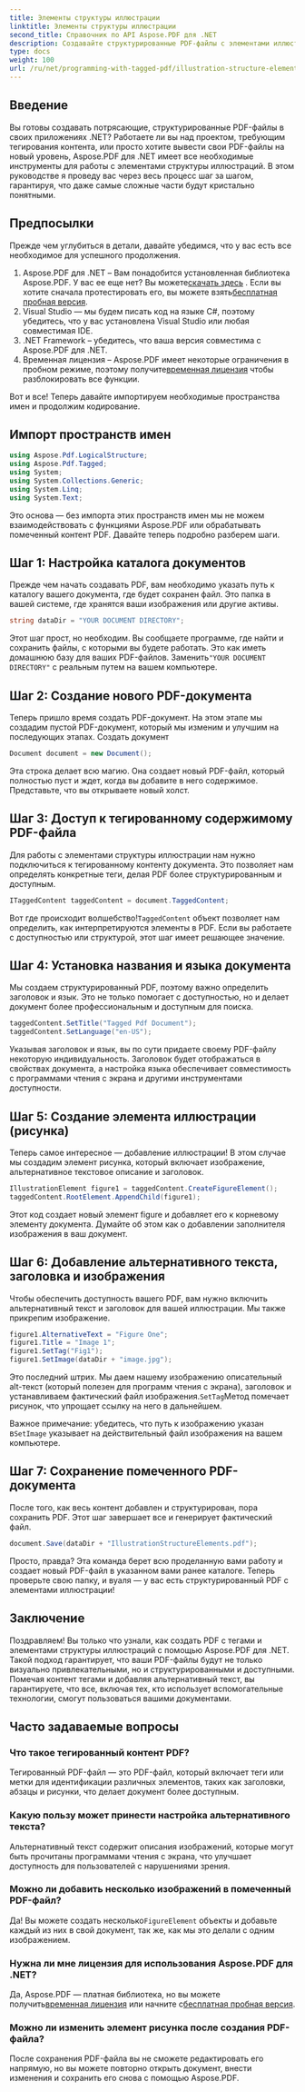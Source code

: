 ```yaml
---
title: Элементы структуры иллюстрации
linktitle: Элементы структуры иллюстрации
second_title: Справочник по API Aspose.PDF для .NET
description: Создавайте структурированные PDF-файлы с элементами иллюстраций в Aspose.PDF для .NET, следуя нашему пошаговому руководству.
type: docs
weight: 100
url: /ru/net/programming-with-tagged-pdf/illustration-structure-elements/
---
```

## Введение

Вы готовы создавать потрясающие, структурированные PDF-файлы в своих приложениях .NET? Работаете ли вы над проектом, требующим тегирования контента, или просто хотите вывести свои PDF-файлы на новый уровень, Aspose.PDF для .NET имеет все необходимые инструменты для работы с элементами структуры иллюстраций. В этом руководстве я проведу вас через весь процесс шаг за шагом, гарантируя, что даже самые сложные части будут кристально понятными.

## Предпосылки

Прежде чем углубиться в детали, давайте убедимся, что у вас есть все необходимое для успешного продолжения.

1.  Aspose.PDF для .NET – Вам понадобится установленная библиотека Aspose.PDF. У вас ее еще нет? Вы можете[скачать здесь](https://releases.aspose.com/pdf/net/) . Если вы хотите сначала протестировать его, вы можете взять[бесплатная пробная версия](https://releases.aspose.com/).
2. Visual Studio — мы будем писать код на языке C#, поэтому убедитесь, что у вас установлена Visual Studio или любая совместимая IDE.
3. .NET Framework – убедитесь, что ваша версия совместима с Aspose.PDF для .NET.
4.  Временная лицензия – Aspose.PDF имеет некоторые ограничения в пробном режиме, поэтому получите[временная лицензия](https://purchase.aspose.com/temporary-license/) чтобы разблокировать все функции.

Вот и все! Теперь давайте импортируем необходимые пространства имен и продолжим кодирование.

## Импорт пространств имен

```csharp
using Aspose.Pdf.LogicalStructure;
using Aspose.Pdf.Tagged;
using System;
using System.Collections.Generic;
using System.Linq;
using System.Text;
```

Это основа — без импорта этих пространств имен мы не можем взаимодействовать с функциями Aspose.PDF или обрабатывать помеченный контент PDF. Давайте теперь подробно разберем шаги.

## Шаг 1: Настройка каталога документов

Прежде чем начать создавать PDF, вам необходимо указать путь к каталогу вашего документа, где будет сохранен файл. Это папка в вашей системе, где хранятся ваши изображения или другие активы.

```csharp
string dataDir = "YOUR DOCUMENT DIRECTORY";
```

 Этот шаг прост, но необходим. Вы сообщаете программе, где найти и сохранить файлы, с которыми вы будете работать. Это как иметь домашнюю базу для ваших PDF-файлов. Заменить`"YOUR DOCUMENT DIRECTORY"` с реальным путем на вашем компьютере.

## Шаг 2: Создание нового PDF-документа

Теперь пришло время создать PDF-документ. На этом этапе мы создадим пустой PDF-документ, который мы изменим и улучшим на последующих этапах.
 Создать документ

```csharp
Document document = new Document();
```

Эта строка делает всю магию. Она создает новый PDF-файл, который полностью пуст и ждет, когда вы добавите в него содержимое. Представьте, что вы открываете новый холст.

## Шаг 3: Доступ к тегированному содержимому PDF-файла

Для работы с элементами структуры иллюстрации нам нужно подключиться к тегированному контенту документа. Это позволяет нам определять конкретные теги, делая PDF более структурированным и доступным.

```csharp
ITaggedContent taggedContent = document.TaggedContent;
```

 Вот где происходит волшебство!`TaggedContent` объект позволяет нам определить, как интерпретируются элементы в PDF. Если вы работаете с доступностью или структурой, этот шаг имеет решающее значение.

## Шаг 4: Установка названия и языка документа

Мы создаем структурированный PDF, поэтому важно определить заголовок и язык. Это не только помогает с доступностью, но и делает документ более профессиональным и доступным для поиска.

```csharp
taggedContent.SetTitle("Tagged Pdf Document");
taggedContent.SetLanguage("en-US");
```

Указывая заголовок и язык, вы по сути придаете своему PDF-файлу некоторую индивидуальность. Заголовок будет отображаться в свойствах документа, а настройка языка обеспечивает совместимость с программами чтения с экрана и другими инструментами доступности.

## Шаг 5: Создание элемента иллюстрации (рисунка)

Теперь самое интересное — добавление иллюстрации! В этом случае мы создадим элемент рисунка, который включает изображение, альтернативное текстовое описание и заголовок.

```csharp
IllustrationElement figure1 = taggedContent.CreateFigureElement();
taggedContent.RootElement.AppendChild(figure1);
```

Этот код создает новый элемент figure и добавляет его к корневому элементу документа. Думайте об этом как о добавлении заполнителя изображения в ваш документ.

## Шаг 6: Добавление альтернативного текста, заголовка и изображения

Чтобы обеспечить доступность вашего PDF, вам нужно включить альтернативный текст и заголовок для вашей иллюстрации. Мы также прикрепим изображение.

```csharp
figure1.AlternativeText = "Figure One";
figure1.Title = "Image 1";
figure1.SetTag("Fig1");
figure1.SetImage(dataDir + "image.jpg");
```

 Это последний штрих. Мы даем нашему изображению описательный alt-текст (который полезен для программ чтения с экрана), заголовок и устанавливаем фактический файл изображения.`SetTag`Метод помечает рисунок, что упрощает ссылку на него в дальнейшем.

 Важное примечание: убедитесь, что путь к изображению указан в`SetImage` указывает на действительный файл изображения на вашем компьютере.

## Шаг 7: Сохранение помеченного PDF-документа

После того, как весь контент добавлен и структурирован, пора сохранить PDF. Этот шаг завершает все и генерирует фактический файл.

```csharp
document.Save(dataDir + "IllustrationStructureElements.pdf");
```

Просто, правда? Эта команда берет всю проделанную вами работу и создает новый PDF-файл в указанном вами ранее каталоге. Теперь проверьте свою папку, и вуаля — у вас есть структурированный PDF с элементами иллюстрации!

## Заключение

Поздравляем! Вы только что узнали, как создать PDF с тегами и элементами структуры иллюстраций с помощью Aspose.PDF для .NET. Такой подход гарантирует, что ваши PDF-файлы будут не только визуально привлекательными, но и структурированными и доступными. Помечая контент тегами и добавляя альтернативный текст, вы гарантируете, что все, включая тех, кто использует вспомогательные технологии, смогут пользоваться вашими документами.

## Часто задаваемые вопросы

### Что такое тегированный контент PDF?
Тегированный PDF-файл — это PDF-файл, который включает теги или метки для идентификации различных элементов, таких как заголовки, абзацы и рисунки, что делает документ более доступным.

### Какую пользу может принести настройка альтернативного текста?
Альтернативный текст содержит описания изображений, которые могут быть прочитаны программами чтения с экрана, что улучшает доступность для пользователей с нарушениями зрения.

### Можно ли добавить несколько изображений в помеченный PDF-файл?
 Да! Вы можете создать несколько`FigureElement` объекты и добавьте каждый из них в свой документ, так же, как мы это делали с одним изображением.

### Нужна ли мне лицензия для использования Aspose.PDF для .NET?
 Да, Aspose.PDF — платная библиотека, но вы можете получить[временная лицензия](https://purchase.aspose.com/temporary-license/) или начните с[бесплатная пробная версия](https://releases.aspose.com/).

### Можно ли изменить элемент рисунка после создания PDF-файла?
После сохранения PDF-файла вы не сможете редактировать его напрямую, но вы можете повторно открыть документ, внести изменения и сохранить его снова с помощью Aspose.PDF.